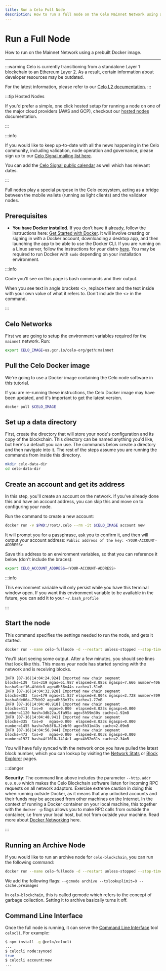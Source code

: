 ```yaml
---
title: Run a Celo Full Node
description: How to run a full node on the Celo Mainnet Network using a prebuilt Docker image.
---
```


# Run a Full Node

How to run on the Mainnet Network using a prebuilt Docker image.

---

:::warning
Celo is currently transitioning from a standalone Layer 1 blockchain to an Ethereum Layer 2. As a result, certain information about developer resources may be outdated.

For the latest information, please refer to our [Celo L2 documentation](https://docs.celo.org/cel2).
:::

:::tip Hosted Nodes

If you'd prefer a simple, one click hosted setup for running a node on one of the major cloud providers (AWS and GCP), checkout our [hosted nodes](/network/node/run-hosted) documentation.

:::

:::info

If you would like to keep up-to-date with all the news happening in the Celo community, including validation, node operation and governance, please sign up to our [Celo Signal mailing list here](https://share.hsforms.com/1Qrhush1vSA2WIamd_yL4ow53n4j).

You can add the [Celo Signal public calendar](https://calendar.google.com/calendar/u/0/embed?src=c_9su6ich1uhmetr4ob3sij6kaqs@group.calendar.google.com) as well which has relevant dates.

:::

Full nodes play a special purpose in the Celo ecosystem, acting as a bridge between the mobile wallets \(running as light clients\) and the validator nodes.

## Prerequisites

- **You have Docker installed.** If you don’t have it already, follow the instructions here: [Get Started with Docker](https://www.docker.com/get-started). It will involve creating or signing in with a Docker account, downloading a desktop app, and then launching the app to be able to use the Docker CLI. If you are running on a Linux server, follow the instructions for your distro [here](https://docs.docker.com/install/#server). You may be required to run Docker with `sudo` depending on your installation environment.

:::info

Code you'll see on this page is bash commands and their output.

When you see text in angle brackets &lt;&gt;, replace them and the text inside with your own value of what it refers to. Don't include the &lt;&gt; in the command.

:::

## Celo Networks

First we are going to setup the environment variables required for the `mainnet` network. Run:

```bash
export CELO_IMAGE=us.gcr.io/celo-org/geth:mainnet
```

## Pull the Celo Docker image

We're going to use a Docker image containing the Celo node software in this tutorial.

If you are re-running these instructions, the Celo Docker image may have been updated, and it's important to get the latest version.

```bash
docker pull $CELO_IMAGE
```

## Set up a data directory

First, create the directory that will store your node's configuration and its copy of the blockchain. This directory can be named anything you'd like, but here's a default you can use. The commands below create a directory and then navigate into it. The rest of the steps assume you are running the commands from inside this directory.

```bash
mkdir celo-data-dir
cd celo-data-dir
```

## Create an account and get its address

In this step, you'll create an account on the network. If you've already done this and have an account address, you can skip this and move on to configuring your node.

Run the command to create a new account:

```bash
docker run -v $PWD:/root/.celo --rm -it $CELO_IMAGE account new
```

It will prompt you for a passphrase, ask you to confirm it, and then will output your account address: `Public address of the key: <YOUR-ACCOUNT-ADDRESS>`

Save this address to an environment variables, so that you can reference it below (don't include the braces):

```bash
export CELO_ACCOUNT_ADDRESS=<YOUR-ACCOUNT-ADDRESS>
```

:::info

This environment variable will only persist while you have this terminal window open. If you want this environment variable to be available in the future, you can add it to your `~/.bash_profile`

:::

## Start the node

This command specifies the settings needed to run the node, and gets it started.

```bash
docker run --name celo-fullnode -d --restart unless-stopped --stop-timeout 300 -p 127.0.0.1:8545:8545 -p 127.0.0.1:8546:8546 -p 30303:30303 -p 30303:30303/udp -v $PWD:/root/.celo $CELO_IMAGE --verbosity 3 --syncmode full --http --http.addr 0.0.0.0 --http.api eth,net,web3,debug,admin,personal --light.serve 90 --light.maxpeers 1000 --maxpeers 1100 --etherbase $CELO_ACCOUNT_ADDRESS --datadir /root/.celo
```

You'll start seeing some output. After a few minutes, you should see lines that look like this. This means your node has started syncing with the network and is receiving blocks.

```text
INFO [07-16|14:04:24.924] Imported new chain segment               blocks=139  txs=319 mgas=61.987 elapsed=8.085s mgasps=7.666 number=406  hash=9acf16…4fddc8 age=6h58m44s cache=1.51mB
INFO [07-16|14:04:32.928] Imported new chain segment               blocks=303  txs=179 mgas=21.837 elapsed=8.004s mgasps=2.728 number=709  hash=8de06a…77bb92 age=6h33m37s cache=1.77mB
INFO [07-16|14:04:40.918] Imported new chain segment               blocks=411  txs=0   mgas=0.000  elapsed=8.023s mgasps=0.000 number=1120 hash=3db22a…9fa95a age=5h59m30s cache=1.92mB
INFO [07-16|14:04:48.941] Imported new chain segment               blocks=335  txs=0   mgas=0.000  elapsed=8.023s mgasps=0.000 number=1455 hash=7eb3f8…32ebf0 age=5h31m43s cache=2.09mB
INFO [07-16|14:04:56.944] Imported new chain segment               blocks=472  txs=0   mgas=0.000  elapsed=8.003s mgasps=0.000 number=1927 hash=4f1010…1414c1 age=4h52m31s cache=2.34mB
```

You will have fully synced with the network once you have pulled the latest block number, which you can lookup by visiting the [Network Stats](https://stats.celo.org) or [Block Explorer](https://explorer.celo.org/) pages.

:::danger

**Security**: The command line above includes the parameter `--http.addr 0.0.0.0` which makes the Celo Blockchain software listen for incoming RPC requests on all network adaptors. Exercise extreme caution in doing this when running outside Docker, as it means that any unlocked accounts and their funds may be accessed from other machines on the Internet. In the context of running a Docker container on your local machine, this together with the `docker -p` flags allows you to make RPC calls from outside the container, i.e from your local host, but not from outside your machine. Read more about [Docker Networking](https://docs.docker.com/network/network-tutorial-standalone/#use-user-defined-bridge-networks) here.

:::

## Running an Archive Node

If you would like to run an archive node for `celo-blockchain`, you can run the following command:

```bash
docker run --name celo-fullnode -d --restart unless-stopped --stop-timeout 300 -p 127.0.0.1:8545:8545 -p 127.0.0.1:8546:8546 -p 30303:30303 -p 30303:30303/udp -v $PWD:/root/.celo $CELO_IMAGE --verbosity 3 --syncmode full --gcmode archive --txlookuplimit=0 --cache.preimages --http --http.addr 0.0.0.0 --http.api eth,net,web3,debug,admin,personal --light.serve 90 --light.maxpeers 1000 --maxpeers 1100 --etherbase $CELO_ACCOUNT_ADDRESS --datadir /root/.celo
```

We add the following flags: `--gcmode archive --txlookuplimit=0 --cache.preimages`

In `celo-blockchain`, this is called gcmode which refers to the concept of garbage collection. Setting it to archive basically turns it off.

## Command Line Interface

Once the full node is running, it can serve the [Command Line Interface](/cli/) tool `celocli`. For example:

```bash
$ npm install -g @celo/celocli
...
$ celocli node:synced
true
$ celocli account:new
...
```
